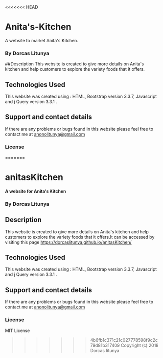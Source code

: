 <<<<<<< HEAD
# Anita's-Kitchen
A website to market Anita's Kitchen.
### By Dorcas Litunya
##Description
This website is created to give more details on Anita's kitchen and help customers to explore the variety foods that it offers.
## Technologies Used
This website was created using : HTML, Bootstrap version 3.3.7, Javascript and j Query version 3.3.1 .
## Support and contact details
If there are any problems or bugs found in this website please feel free to contact me at anonolitunya@gmail.com
### License
=======
# anitasKitchen
#### A website for Anita's Kitchen
### By Dorcas Litunya
##  Description
This website is created to give more details on Anita's kitchen and help customers to explore the variety foods that it offers.It can be accessed by visiting this page https://dorcaslitunya.github.io/anitasKitchen/

## Technologies Used
This website was created using : HTML, Bootstrap version 3.3.7, Javascript and j Query version 3.3.1 .

## Support and contact details
If there are any problems or bugs found in this website please feel free to contact me at anonolitunya@gmail.com
### License
MIT License
>>>>>>> 4b6fb1c371c21c027778598f9c2c79d81b317409
Copyright (c) 2018 Dorcas litunya
